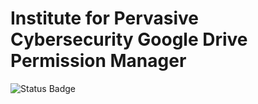 # Institute for Pervasive Cybersecurity Google Drive Permission Manager

![Status Badge](https://github.com/<cs481-ekh>/<f22-softskills/blob/ethanfrech-ci-3>/actions/workflows/<test-ci-2.yml>/badge.svg)

